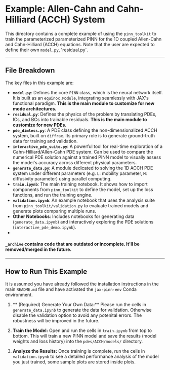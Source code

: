 # Example: Allen-Cahn and Cahn-Hilliard (ACCH) System

This directory contains a complete example of using the `pinn_toolkit` to train the parameterized parameterized PINN for the 1D coupled Allen-Cahn and Cahn-Hilliard (ACCH) equations. Note that the user are expected to define their own `model.py`, 'residual.py`.

---

## File Breakdown

The key files in this example are:
-   **`model.py`**: Defines the core `PINN` class, which is the neural network itself. It is built as an `equinox.Module`, integrating seamlessly with JAX's functional paradigm. **This is the main module to customize for new mode architectures.**
-   **`residual.py`**: Defines the physics of the problem by translating PDEs, ICs, and BCs into trainable residuals. **This is the main module to customize for new PDEs.**
-   **`pde_dimless.py`**: A PDE class defining the non-dimensionalized ACCH system, built on `diffrax`. Its primary role is to generate ground-truth data for training and validation.
-   **`interactive_pde_suite.py`**: A powerful tool for real-time exploration of a Cahn-Hilliard/Allen-Cahn PDE system. Can be used to compare the numerical PDE solution against a trained PINN model to visually assess the model's accuracy across different physical parameters.
-   **`generate_data.py`**: A module dedicated to solving the 1D ACCH PDE system under different parameters (e.g. `L`: mobility parameter, `M`: diffusivity parameter) using parallel computing.
-   **`train.ipynb`**: The main training notebook. It shows how to import components from `pinn_toolkit` to define the model, set up the loss functions, and run the training engine.
-   **`validation.ipynb`**: An example notebook that uses the analysis suite from `pinn_toolkit/validation.py` to evaluate trained models and generate plots comparing multiple runs.
-   **Other Notebooks**: Includes notebooks for generating data (`generate_data.ipynb`) and interactively exploring the PDE solutions (`interactive_pde_demo.ipynb`).
-   

#### `_archive` contains code that are outdated or incomplete. It'll be removed/merged in the future.
---

## How to Run This Example

It is assumed you have already followed the installation instructions in the main `README.md` file and have activated the `jax-pinn-env` Conda environment.

1.  ** (Required) Generate Your Own Data:** Please run the cells in `generate_data.ipynb` to generate the data for validation. Otherwise disable the validation option to avoid any potenital errors. The robustness will be improved in the future.

2.  **Train the Model:** Open and run the cells in `train.ipynb` from top to bottom. This will train a new PINN model and save the results (model weights and loss history) into the `pdes/ACCH/models/` directory.

3.  **Analyze the Results:** Once training is complete, run the cells in `validation.ipynb` to see a detailed performance analysis of the model you just trained, some sample plots are stored inside plots.
